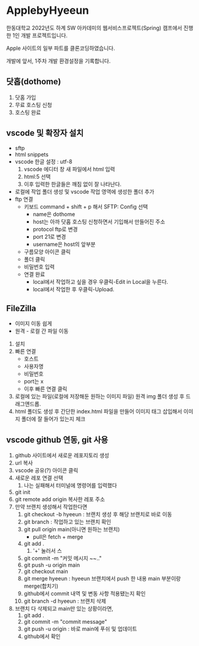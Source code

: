 # ApplebyHyeeun

한동대학교 2022년도 하계 SW 아카데미의 웹서비스프로젝트(Spring) 캠프에서 진행한 1인 개발 프로젝트입니다.

Apple 사이트의 일부 파트를 클론코딩하였습니다.

개발에 앞서, 1주차 개발 환경설정을 기록합니다.

## 닷홉(dothome)

1. 닷홈 가입
2. 무료 호스팅 신청
3. 호스팅 완료

## vscode 및 확장자 설치

- sftp
- html snippets
- vscode 한글 설정 : utf-8
  1. vscode 에디터 창 새 파일에서 html 입력
  2. html:5 선택
  3. 이후 입력한 한글들은 깨짐 없이 잘 나타난다.
- 로컬에 작업 폴더 생성 및 vscode 작업 영역에 생성한 폴더 추가
- ftp 연결
  - 키보드 command + shift + p 해서 SFTP: Config 선택
    - name은 dothome
    - host는 아까 닷홉 호스팅 신청하면서 기입해서 만들어진 주소
    - protocol ftp로 변경
    - port 21로 변경
    - username은 host의 앞부분
  - 구름모양 아이콘 클릭
  - 폴더 클릭
  - 비밀번호 입력
  - 연결 완료
    - local에서 작업하고 싶을 경우 우클릭-Edit in Local을 누른다.
    - local에서 작업한 후 우클릭-Upload.

## FileZilla

- 이미지 이동 쉽게
- 원격 - 로컬 간 파일 이동

1. 설치
2. 빠른 연결
   - 호스트
   - 사용자명
   - 비밀번호
   - port는 x
   - 이후 빠른 연결 클릭
3. 로컬에 있는 파일(로컬에 저장해둔 원하는 이미지 파일) 원격 img 폴더 생성 후 드래그앤드롭.
4. html 폴더도 생성 후 간단한 index.html 파일을 만들어 이미지 태그 삽입해서 이미지 폴더에 잘 들어가 있는지 체크

## vscode github 연동, git 사용

1. github 사이트에서 새로운 레포지토리 생성
2. url 복사
3. vscode 공유(?) 아이콘 클릭
4. 새로운 레포 연결 선택
   1. 나는 실패해서 터미널에 명령어를 입력했다
5. git init
6. git remote add origin 복사한 레포 주소
7. 만약 브랜치 생성해서 작업한다면
   1. git checkout -b hyeeun : 브랜치 생성 후 해당 브랜치로 바로 이동
   2. git branch : 작업하고 있는 브랜치 확인
   3. git pull origin main(아니면 원하는 브랜치)
      - pull은 fetch + merge
   4. git add .
      1. '+' 눌러서 스
   5. git commit -m "커밋 메시지 ~~.."
   6. git push -u origin main
   7. git checkout main
   8. git merge hyeeun : hyeeun 브랜치에서 push 한 내용 main 부분이랑 merge(합치기)
   9. github에서 commit 내역 및 변동 사항 적용됐는지 확인
   10. git branch -d hyeeun : 브랜치 삭제
8. 브랜치 다 삭제되고 main만 있는 상황이라면,
   1. git add .
   2. git commit -m "commit message"
   3. git push -u origin : 바로 main에 푸쉬 및 업데이트
   4. github에서 확인
